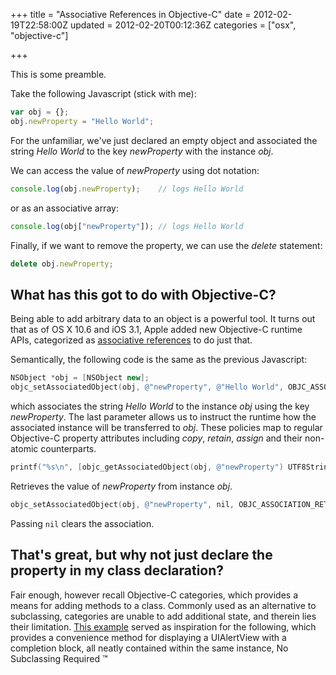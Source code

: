+++
title = "Associative References in Objective-C"
date = 2012-02-19T22:58:00Z
updated = 2012-02-20T00:12:36Z
categories = ["osx", "objective-c"]

+++

This is some preamble.

<!--more-->

Take the following Javascript (stick with me):

```js
var obj = {};
obj.newProperty = "Hello World";
```

For the unfamiliar, we've just declared an empty object and associated the string _Hello World_ to the key _newProperty_ with the instance _obj_.

We can access the value of _newProperty_ using dot notation:

```js
console.log(obj.newProperty);    // logs Hello World
```

or as an associative array:

```js
console.log(obj["newProperty"]); // logs Hello World
```

Finally, if we want to remove the property, we can use the _delete_ statement:

```js
delete obj.newProperty;
```

## What has this got to do with Objective-C?

Being able to add arbitrary data to an object is a powerful tool.  It turns out that as of OS X 10.6 and iOS 3.1, Apple added new Objective-C runtime APIs, categorized as [associative references](https://developer.apple.com/library/ios/#documentation/Cocoa/Conceptual/ObjectiveC/Chapters/ocAssociativeReferences.html) to do just that.

Semantically, the following code is the same as the previous Javascript:

```mm
NSObject *obj = [NSObject new];
objc_setAssociatedObject(obj, @"newProperty", @"Hello World", OBJC_ASSOCIATION_RETAIN_NONATOMIC);
```

which associates the string _Hello World_ to the instance _obj_ using the key _newProperty_. The last parameter allows us to instruct the runtime how the associated instance will be transferred to _obj_. These policies map to regular Objective-C property attributes including _copy_, _retain_, _assign_ and their non-atomic counterparts.

```mm
printf("%s\n", [objc_getAssociatedObject(obj, @"newProperty") UTF8String]);
```

Retrieves the value of _newProperty_ from instance _obj_.

```mm
objc_setAssociatedObject(obj, @"newProperty", nil, OBJC_ASSOCIATION_RETAIN_NONATOMIC);
```

Passing `nil` clears the association.

## That's great, but why not just declare the property in my class declaration?

Fair enough, however recall Objective-C categories, which provides a means for adding methods to a class. Commonly used as an alternative to subclassing, categories are unable to add additional state, and therein lies their limitation. [This example](http://www.wannabegeek.com/?p=96) served as inspiration for the following, which provides a convenience method for displaying a UIAlertView with a completion block, all neatly contained within the same instance, No Subclassing Required ™

<p>
    <script src="https://gist.github.com/stuartcarnie/1868028.js"></script>
</p>